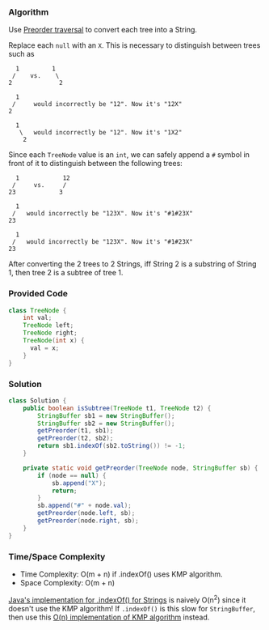 ### Algorithm

Use [Preorder traversal](https://github.com/RodneyShag/Interview_solutions/blob/master/Solutions/LeetCode/Binary%20Tree%20Preorder%20Traversal.md) to convert each tree into a String.

Replace each `null` with an `X`. This is necessary to distinguish between trees such as

```
  1         1
 /    vs.    \
2             2
```

```
  1
 /     would incorrectly be "12". Now it's "12X"
2
```

```
  1
   \   would incorrectly be "12". Now it's "1X2"
    2
```

Since each `TreeNode` value is an `int`, we can safely append a `#` symbol in front of it to distinguish between the following trees:

```
  1            12
 /     vs.     /
23            3
```

```
  1
 /   would incorrectly be "123X". Now it's "#1#23X"
23
```

```
  1
 /   would incorrectly be "123X". Now it's "#1#23X"
23
```


After converting the 2 trees to 2 Strings, iff String 2 is a substring of String 1, then tree 2 is a subtree of tree 1.

### Provided Code

```java
class TreeNode {
    int val;
    TreeNode left;
    TreeNode right;
    TreeNode(int x) {
      val = x;
    }
}
```

### Solution

```java
class Solution {
    public boolean isSubtree(TreeNode t1, TreeNode t2) {
        StringBuffer sb1 = new StringBuffer();
        StringBuffer sb2 = new StringBuffer();
        getPreorder(t1, sb1);
        getPreorder(t2, sb2);
        return sb1.indexOf(sb2.toString()) != -1;
    }

    private static void getPreorder(TreeNode node, StringBuffer sb) {
        if (node == null) {
            sb.append("X");
            return;
        }
        sb.append("#" + node.val);
        getPreorder(node.left, sb);
        getPreorder(node.right, sb);
    }
}
```

### Time/Space Complexity

-  Time Complexity: O(m + n) if .indexOf() uses KMP algorithm.
- Space Complexity: O(m + n)

[Java's implementation for .indexOf() for Strings](http://hg.openjdk.java.net/jdk8/jdk8/jdk/file/tip/src/share/classes/java/lang/String.java#l1740) is naively O(n<sup>2</sup>) since it doesn't use the KMP algorithm! If `.indexOf()` is this slow for `StringBuffer`, then use this [O(n) implementation of KMP algorithm](https://github.com/RodneyShag/Interview_solutions/blob/master/Solutions/LeetCode/Implement%20strStr.md) instead.
